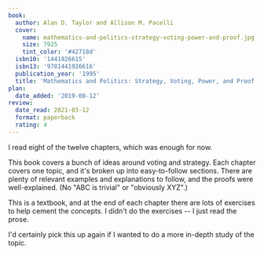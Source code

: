 ```yaml
---
book:
  author: Alan D. Taylor and Allison M. Pacelli
  cover:
    name: mathematics-and-politics-strategy-voting-power-and-proof.jpg
    size: 7925
    tint_color: '#42718d'
  isbn10: '1441926615'
  isbn13: '9781441926616'
  publication_year: '1995'
  title: 'Mathematics and Politics: Strategy, Voting, Power, and Proof'
plan:
  date_added: '2019-08-12'
review:
  date_read: 2021-03-12
  format: paperback
  rating: 4
---
```


I read eight of the twelve chapters, which was enough for now.

This book covers a bunch of ideas around voting and strategy.
Each chapter covers one topic, and it's broken up into easy-to-follow sections.
There are plenty of relevant examples and explanations to follow, and the proofs were well-explained.
(No "ABC is trivial" or "obviously XYZ".)

This is a textbook, and at the end of each chapter there are lots of exercises to help cement the concepts.
I didn't do the exercises -- I just read the prose.

I'd certainly pick this up again if I wanted to do a more in-depth study of the topic.